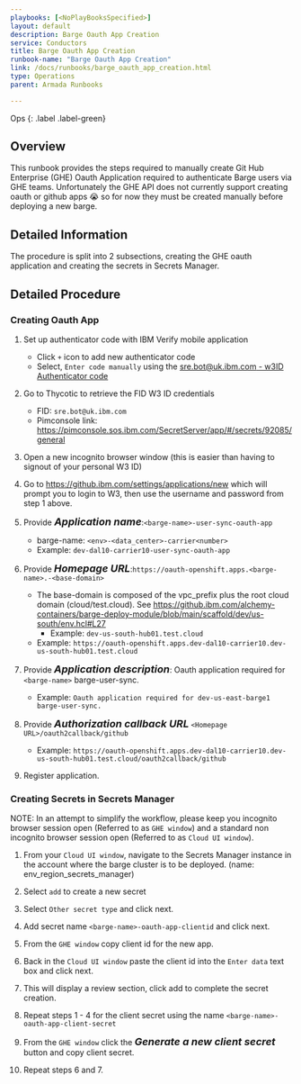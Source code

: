 ```yaml
---
playbooks: [<NoPlayBooksSpecified>]
layout: default
description: Barge Oauth App Creation
service: Conductors
title: Barge Oauth App Creation
runbook-name: "Barge Oauth App Creation"
link: /docs/runbooks/barge_oauth_app_creation.html
type: Operations
parent: Armada Runbooks

---
```


Ops
{: .label .label-green}

## Overview

This runbook provides the steps required to manually create Git Hub Enterprise (GHE) Oauth Application required to authenticate Barge users via GHE teams. Unfortunately the GHE API does not currently support creating oauth or github apps 😭 so for now they must be created manually before deploying a new barge.

## Detailed Information

The procedure is split into 2 subsections, creating the GHE oauth application and creating the secrets in Secrets Manager.

## Detailed Procedure

### Creating Oauth App


1. Set up authenticator code with IBM Verify mobile application
    - Click `+` icon to add new authenticator code
    - Select, `Enter code manually` using the  [sre.bot@uk.ibm.com - w3ID Authenticator code](https://pimconsole.sos.ibm.com/SecretServer/app/#/secrets/60679/general)
    
1. Go to Thycotic to retrieve the FID W3 ID credentials
    - FID: `sre.bot@uk.ibm.com`
    - Pimconsole link: <https://pimconsole.sos.ibm.com/SecretServer/app/#/secrets/92085/general>

1. Open a new incognito browser window (this is easier than having to signout of your personal W3 ID)

1. Go to <https://github.ibm.com/settings/applications/new> which will prompt you to login to W3, then use the username and password from step 1 above.

1. Provide<i style="font-size: 18px"><b> Application name</b></i>:`<barge-name>-user-sync-oauth-app`
    - barge-name: `<env>-<data_center>-carrier<number>`
    - Example: `dev-dal10-carrier10-user-sync-oauth-app`

1. Provide <i style="font-size: 18px"><b>Homepage URL</b></i>:`https://oauth-openshift.apps.<barge-name>.-<base-domain>`
    - The base-domain is composed of the vpc_prefix plus the root cloud domain (cloud/test.cloud).  See <https://github.ibm.com/alchemy-containers/barge-deploy-module/blob/main/scaffold/dev/us-south/env.hcl#L27>
        - Example: `dev-us-south-hub01.test.cloud`
    - Example: `https://oauth-openshift.apps.dev-dal10-carrier10.dev-us-south-hub01.test.cloud`
1. Provide <i style="font-size: 18px"><b>Application description</b></i>: Oauth application required for `<barge-name>` barge-user-sync.
    - Example: `Oauth application required for dev-us-east-barge1 barge-user-sync.`

1. Provide <i style="font-size: 18px"><b>Authorization callback URL</b></i> `<Homepage URL>/oauth2callback/github`
    - Example: `https://oauth-openshift.apps.dev-dal10-carrier10.dev-us-south-hub01.test.cloud/oauth2callback/github`

1. Register application.

### Creating Secrets in Secrets Manager

NOTE: In an attempt to simplify the workflow, please keep you incognito browser session open (Referred to as `GHE window`) and a standard non incognito  browser session open (Referred to as `Cloud UI window`).

1. From your `Cloud UI window`, navigate to the Secrets Manager instance in the account where the barge cluster is to be deployed. (name: env_region_secrets_manager)

1. Select `add` to create a new secret

1. Select `Other secret type` and click next.

1. Add secret name `<barge-name>-oauth-app-clientid` and click next.

1. From the `GHE window` copy client id for the new app.

1. Back in the `Cloud UI window` paste the client id into the `Enter data` text box and click next.

1. This will display a review section, click add to complete the secret creation.

1. Repeat steps 1 - 4 for the client secret using the name `<barge-name>-oauth-app-client-secret`

1. From the `GHE window` click the <i style="font-size: 18px"><b>Generate a new client secret</b></i> button and copy client secret.

1. Repeat steps 6 and 7. 